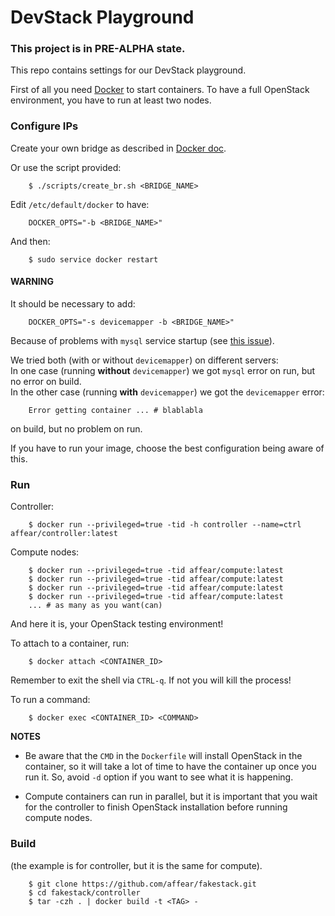 # DevStack Playground
### This project is in __PRE-ALPHA__ state.

This repo contains settings for our DevStack playground.

First of all you need [Docker](https://www.docker.com/) to start containers. 
To have a full OpenStack environment, you have to run at least two nodes.  

### Configure IPs
Create your own bridge as described in [Docker doc](https://docs.docker.com/articles/networking/#building-your-own-bridge).

Or use the script provided:

```
	$ ./scripts/create_br.sh <BRIDGE_NAME>
```

Edit `/etc/default/docker` to have:

```
	DOCKER_OPTS="-b <BRIDGE_NAME>"
```

And then:

```
	$ sudo service docker restart
```

#### WARNING
It should be necessary to add:

```
	DOCKER_OPTS="-s devicemapper -b <BRIDGE_NAME>"
```

Because of problems with `mysql` service startup (see [this issue](https://github.com/docker/docker/issues/5430)).

We tried both (with or without `devicemapper`) on different servers:   
In one case (running __without__ `devicemapper`) we got `mysql` error on run, but no error on build.  
In the other case (running __with__ `devicemapper`) we got the `devicemapper` error:

```
	Error getting container ... # blablabla
```

on build, but no problem on run.

If you have to run your image, choose the best configuration being aware of this.

### Run
Controller:

```
	$ docker run --privileged=true -tid -h controller --name=ctrl affear/controller:latest
```

Compute nodes:

```
	$ docker run --privileged=true -tid affear/compute:latest
	$ docker run --privileged=true -tid affear/compute:latest
	$ docker run --privileged=true -tid affear/compute:latest
	$ docker run --privileged=true -tid affear/compute:latest
	... # as many as you want(can)
```

And here it is, your OpenStack testing environment!

To attach to a container, run:

```
	$ docker attach <CONTAINER_ID>
```

Remember to exit the shell via `CTRL-q`. If not you will kill the process!

To run a command:

```
	$ docker exec <CONTAINER_ID> <COMMAND>
```

__NOTES__

* Be aware that the `CMD` in the `Dockerfile` will install OpenStack in the container, so it will take a lot of time to have the container up once you run it. So, avoid `-d` option if you want to see what it is happening.

* Compute containers can run in parallel, but it is important that you wait for the controller to finish OpenStack installation before running compute nodes.

### Build
(the example is for controller, but it is the same for compute).

```
	$ git clone https://github.com/affear/fakestack.git
	$ cd fakestack/controller
	$ tar -czh . | docker build -t <TAG> -
```